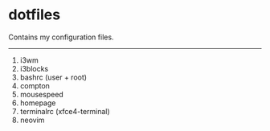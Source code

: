 # dotfiles
Contains my configuration files.

---

1. i3wm
2. i3blocks
3. bashrc (user + root)
4. compton
5. mousespeed
6. homepage
7. terminalrc (xfce4-terminal)
8. neovim
